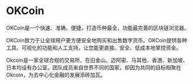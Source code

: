 # 

# OKCoin

OKCoin是一个快速、准确、便捷，打造币种最全，功能最完善的区块链浏览器。

OKCoin致力于让全球用户更方便安全地购买和出售数字货币。OKCoin提供各种工具、可视化的功能和人工支持，让您能更直接、安全、低成本地掌控资金。

Okcoin是一家全球合规的交易所，在旧金山、迈阿密、马耳他、香港、新加坡、日本均设有办公室。团队成员来自世界不同的国家，却因为共同的目标相聚在Okcoin，为去中心化金融的发展添砖加瓦。

